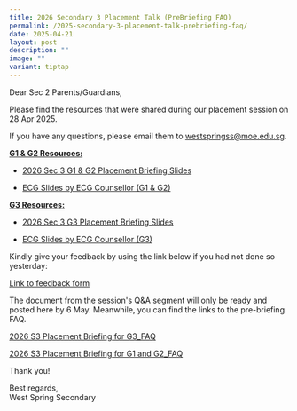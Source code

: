 ```yaml
---
title: 2026 Secondary 3 Placement Talk (PreBriefing FAQ)
permalink: /2025-secondary-3-placement-talk-prebriefing-faq/
date: 2025-04-21
layout: post
description: ""
image: ""
variant: tiptap
---
```

<p>Dear Sec 2 Parents/Guardians,</p>
<p></p>
<p>Please find the resources that were shared during our placement session
on 28 Apr 2025.</p>
<p></p>
<p>If you have any questions, please email them to <a href="mailto:westspringss@moe.edu.sg" rel="noopener noreferrer nofollow" target="_blank">westspringss@moe.edu.sg</a>.</p>
<p></p>
<p><strong><u>G1 &amp; G2 Resources:</u></strong>
</p>
<ul data-tight="true" class="tight">
<li>
<p><a href="/files/2026_Sec_3_G1G2_Placement_Briefing_for_Parents_28_Apr_Final.pdf" rel="noopener nofollow" target="_blank">2026 Sec 3 G1 &amp; G2 Placement Briefing Slides</a>
</p>
</li>
<li>
<p><a href="/files/WSSS_Sec_3_Placement_ECG__G1_2_.pdf" rel="noopener nofollow" target="_blank">ECG Slides by ECG Counsellor (G1 &amp; G2)</a>
</p>
</li>
</ul>
<p></p>
<p><strong><u>G3 Resources:</u></strong>
</p>
<ul data-tight="true" class="tight">
<li>
<p><a href="/files/2026_Sec_3_G3_Placement_Briefing_for_Parents_28_Apr_Final.pdf" rel="noopener nofollow" target="_blank">2026 Sec 3 G3 Placement Briefing Slides</a>
</p>
</li>
<li>
<p><a href="/files/WSSS_Sec_3_Placement_ECG__G3_.pdf" rel="noopener nofollow" target="_blank">ECG Slides by ECG Counsellor (G3)</a>
</p>
</li>
</ul>
<p></p>
<p>Kindly give your feedback by using the link below if you had not done
so yesterday:</p>
<p><a href="https://go.gov.sg/2025s3feedback" rel="noopener nofollow" target="_blank">Link to feedback form</a>
</p>
<p></p>
<p>The document from the session's Q&amp;A segment will only be ready and
posted here by 6 May. Meanwhile, you can find the links to the pre-briefing
FAQ.</p>
<p></p>
<p><a href="/files/2026_S3_Placement_Briefing_for_G3_FAQ.pdf" rel="noopener nofollow" target="_blank">2026 S3 Placement Briefing for G3_FAQ</a>
</p>
<p><a href="/files/2026_S3_Placement_Briefing_for_G1_and_G2_FAQ.pdf" rel="noopener nofollow" target="_blank">2026 S3 Placement Briefing for G1 and G2_FAQ</a>
</p>
<p></p>
<p>Thank you!</p>
<p>Best regards,
<br>West Spring Secondary</p>
<p></p>